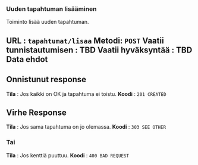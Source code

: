 ### Uuden tapahtuman lisääminen
Toiminto lisää uuden tapahtuman.

**URL** : `tapahtumat/lisaa`
**Metodi**: `POST`
**Vaatii tunnistautumisen** : TBD
**Vaatii hyväksyntää** : TBD
**Data ehdot**
-

## Onnistunut response
**Tila** : Jos kaikki on OK ja tapahtuma ei toistu.
**Koodi** : `201 CREATED`

## Virhe Response
**Tila** : Jos sama tapahtuma on jo olemassa.
**Koodi** : `303 SEE OTHER`

### Tai
**Tila** : Jos kenttiä puuttuu.
**Koodi** : `400 BAD REQUEST`
